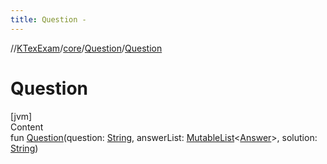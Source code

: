 ```yaml
---
title: Question -
---
```

//[KTexExam](../../index.md)/[core](../index.md)/[Question](index.md)/[Question](-question.md)



# Question  
[jvm]  
Content  
fun [Question](-question.md)(question: [String](https://kotlinlang.org/api/latest/jvm/stdlib/kotlin/-string/index.html), answerList: [MutableList](https://kotlinlang.org/api/latest/jvm/stdlib/kotlin.collections/-mutable-list/index.html)<[Answer](../-answer/index.md)>, solution: [String](https://kotlinlang.org/api/latest/jvm/stdlib/kotlin/-string/index.html))  



